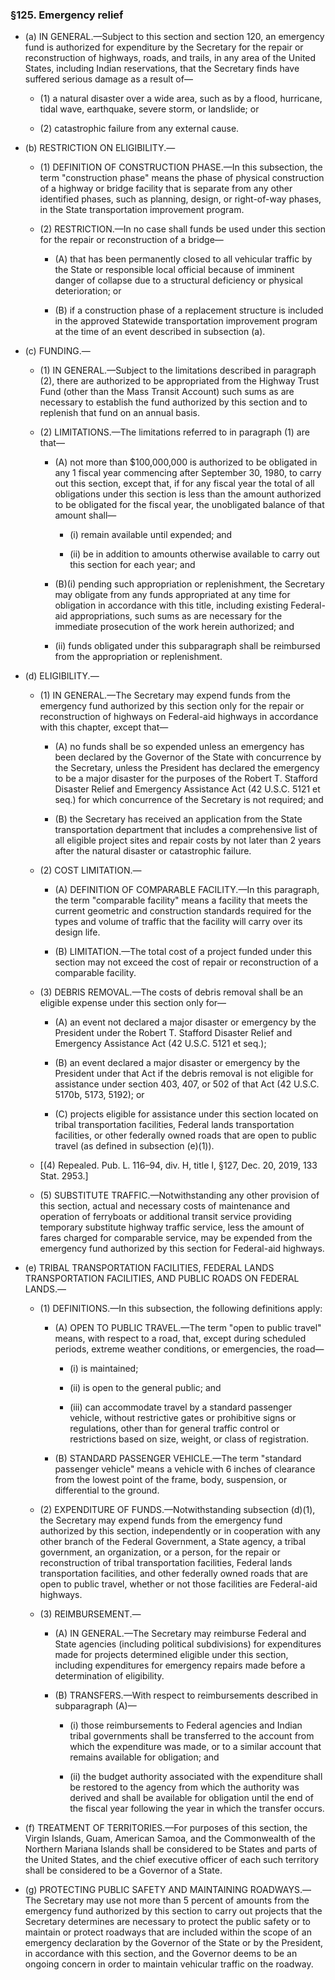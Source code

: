 ### §125. Emergency relief
* (a) IN GENERAL.—Subject to this section and section 120, an emergency fund is authorized for expenditure by the Secretary for the repair or reconstruction of highways, roads, and trails, in any area of the United States, including Indian reservations, that the Secretary finds have suffered serious damage as a result of—

  * (1) a natural disaster over a wide area, such as by a flood, hurricane, tidal wave, earthquake, severe storm, or landslide; or

  * (2) catastrophic failure from any external cause.


* (b) RESTRICTION ON ELIGIBILITY.—

  * (1) DEFINITION OF CONSTRUCTION PHASE.—In this subsection, the term "construction phase" means the phase of physical construction of a highway or bridge facility that is separate from any other identified phases, such as planning, design, or right-of-way phases, in the State transportation improvement program.

  * (2) RESTRICTION.—In no case shall funds be used under this section for the repair or reconstruction of a bridge—

    * (A) that has been permanently closed to all vehicular traffic by the State or responsible local official because of imminent danger of collapse due to a structural deficiency or physical deterioration; or

    * (B) if a construction phase of a replacement structure is included in the approved Statewide transportation improvement program at the time of an event described in subsection (a).


* (c) FUNDING.—

  * (1) IN GENERAL.—Subject to the limitations described in paragraph (2), there are authorized to be appropriated from the Highway Trust Fund (other than the Mass Transit Account) such sums as are necessary to establish the fund authorized by this section and to replenish that fund on an annual basis.

  * (2) LIMITATIONS.—The limitations referred to in paragraph (1) are that—

    * (A) not more than $100,000,000 is authorized to be obligated in any 1 fiscal year commencing after September 30, 1980, to carry out this section, except that, if for any fiscal year the total of all obligations under this section is less than the amount authorized to be obligated for the fiscal year, the unobligated balance of that amount shall—

      * (i) remain available until expended; and

      * (ii) be in addition to amounts otherwise available to carry out this section for each year; and


    * (B)(i) pending such appropriation or replenishment, the Secretary may obligate from any funds appropriated at any time for obligation in accordance with this title, including existing Federal-aid appropriations, such sums as are necessary for the immediate prosecution of the work herein authorized; and

    * (ii) funds obligated under this subparagraph shall be reimbursed from the appropriation or replenishment.


* (d) ELIGIBILITY.—

  * (1) IN GENERAL.—The Secretary may expend funds from the emergency fund authorized by this section only for the repair or reconstruction of highways on Federal-aid highways in accordance with this chapter, except that—

    * (A) no funds shall be so expended unless an emergency has been declared by the Governor of the State with concurrence by the Secretary, unless the President has declared the emergency to be a major disaster for the purposes of the Robert T. Stafford Disaster Relief and Emergency Assistance Act (42 U.S.C. 5121 et seq.) for which concurrence of the Secretary is not required; and

    * (B) the Secretary has received an application from the State transportation department that includes a comprehensive list of all eligible project sites and repair costs by not later than 2 years after the natural disaster or catastrophic failure.


  * (2) COST LIMITATION.—

    * (A) DEFINITION OF COMPARABLE FACILITY.—In this paragraph, the term "comparable facility" means a facility that meets the current geometric and construction standards required for the types and volume of traffic that the facility will carry over its design life.

    * (B) LIMITATION.—The total cost of a project funded under this section may not exceed the cost of repair or reconstruction of a comparable facility.


  * (3) DEBRIS REMOVAL.—The costs of debris removal shall be an eligible expense under this section only for—

    * (A) an event not declared a major disaster or emergency by the President under the Robert T. Stafford Disaster Relief and Emergency Assistance Act (42 U.S.C. 5121 et seq.);

    * (B) an event declared a major disaster or emergency by the President under that Act if the debris removal is not eligible for assistance under section 403, 407, or 502 of that Act (42 U.S.C. 5170b, 5173, 5192); or

    * (C) projects eligible for assistance under this section located on tribal transportation facilities, Federal lands transportation facilities, or other federally owned roads that are open to public travel (as defined in subsection (e)(1)).


  * [(4) Repealed. Pub. L. 116–94, div. H, title I, §127, Dec. 20, 2019, 133 Stat. 2953.]

  * (5) SUBSTITUTE TRAFFIC.—Notwithstanding any other provision of this section, actual and necessary costs of maintenance and operation of ferryboats or additional transit service providing temporary substitute highway traffic service, less the amount of fares charged for comparable service, may be expended from the emergency fund authorized by this section for Federal-aid highways.


* (e) TRIBAL TRANSPORTATION FACILITIES, FEDERAL LANDS TRANSPORTATION FACILITIES, AND PUBLIC ROADS ON FEDERAL LANDS.—

  * (1) DEFINITIONS.—In this subsection, the following definitions apply:

    * (A) OPEN TO PUBLIC TRAVEL.—The term "open to public travel" means, with respect to a road, that, except during scheduled periods, extreme weather conditions, or emergencies, the road—

      * (i) is maintained;

      * (ii) is open to the general public; and

      * (iii) can accommodate travel by a standard passenger vehicle, without restrictive gates or prohibitive signs or regulations, other than for general traffic control or restrictions based on size, weight, or class of registration.


    * (B) STANDARD PASSENGER VEHICLE.—The term "standard passenger vehicle" means a vehicle with 6 inches of clearance from the lowest point of the frame, body, suspension, or differential to the ground.


  * (2) EXPENDITURE OF FUNDS.—Notwithstanding subsection (d)(1), the Secretary may expend funds from the emergency fund authorized by this section, independently or in cooperation with any other branch of the Federal Government, a State agency, a tribal government, an organization, or a person, for the repair or reconstruction of tribal transportation facilities, Federal lands transportation facilities, and other federally owned roads that are open to public travel, whether or not those facilities are Federal-aid highways.

  * (3) REIMBURSEMENT.—

    * (A) IN GENERAL.—The Secretary may reimburse Federal and State agencies (including political subdivisions) for expenditures made for projects determined eligible under this section, including expenditures for emergency repairs made before a determination of eligibility.

    * (B) TRANSFERS.—With respect to reimbursements described in subparagraph (A)—

      * (i) those reimbursements to Federal agencies and Indian tribal governments shall be transferred to the account from which the expenditure was made, or to a similar account that remains available for obligation; and

      * (ii) the budget authority associated with the expenditure shall be restored to the agency from which the authority was derived and shall be available for obligation until the end of the fiscal year following the year in which the transfer occurs.


* (f) TREATMENT OF TERRITORIES.—For purposes of this section, the Virgin Islands, Guam, American Samoa, and the Commonwealth of the Northern Mariana Islands shall be considered to be States and parts of the United States, and the chief executive officer of each such territory shall be considered to be a Governor of a State.

* (g) PROTECTING PUBLIC SAFETY AND MAINTAINING ROADWAYS.—The Secretary may use not more than 5 percent of amounts from the emergency fund authorized by this section to carry out projects that the Secretary determines are necessary to protect the public safety or to maintain or protect roadways that are included within the scope of an emergency declaration by the Governor of the State or by the President, in accordance with this section, and the Governor deems to be an ongoing concern in order to maintain vehicular traffic on the roadway.